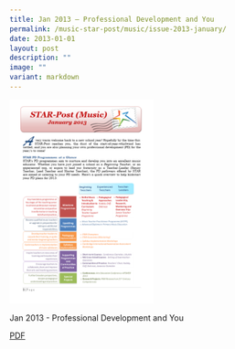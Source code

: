 ```yaml
---
title: Jan 2013 – Professional Development and You
permalink: /music-star-post/music/issue-2013-january/
date: 2013-01-01
layout: post
description: ""
image: ""
variant: markdown
---
```

<img src="/images/erg.png" style="width:50%">

Jan 2013 - Professional Development and You

[PDF](/files/1ab2d1f5b_u0509.pdf)